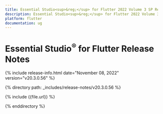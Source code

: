 ```yaml
---
title: Essential Studio<sup>&reg;</sup> for Flutter 2022 Volume 3 SP Release Release Notes  
description: Essential Studio<sup>&reg;</sup> for Flutter 2022 Volume 3 SP Release Release Notes  
platform: flutter
documentation: ug
---
```


# Essential Studio<sup>&reg;</sup> for Flutter  Release Notes  

{% include release-info.html date="November 08, 2022"  version="v20.3.0.56" %} 

{% directory path: _includes/release-notes/v20.3.0.56 %}

{% include {{file.url}} %}

{% enddirectory %}